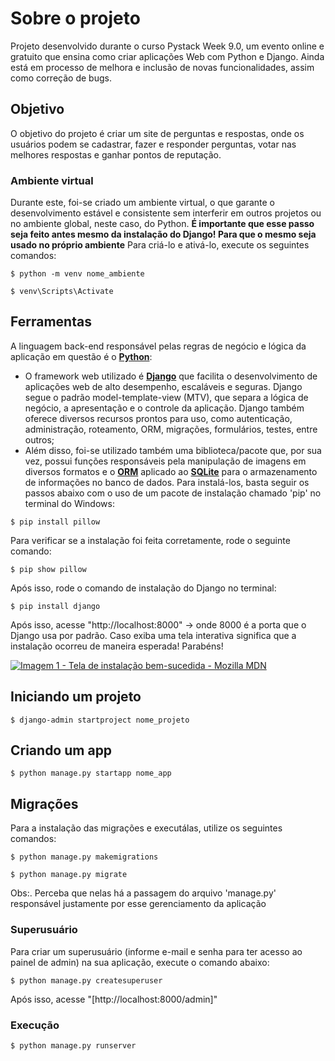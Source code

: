 # Sobre o projeto
Projeto desenvolvido durante o curso Pystack Week 9.0, um evento online e gratuito que ensina como criar aplicações Web com Python e Django. Ainda está em processo de melhora e inclusão de novas funcionalidades, assim como correção de bugs.

## Objetivo 
O objetivo do projeto é criar um site de perguntas e respostas, onde os usuários podem se cadastrar, fazer e responder perguntas, votar nas melhores respostas e ganhar pontos de reputação.

### Ambiente virtual
Durante este, foi-se criado um ambiente virtual, o que garante o desenvolvimento estável e consistente sem interferir em outros projetos ou no ambiente global, neste caso, do Python. **É importante que esse passo seja feito antes mesmo da instalação do Django! Para que o mesmo seja usado no próprio ambiente** Para criá-lo e ativá-lo, execute os seguintes comandos:

```
$ python -m venv nome_ambiente

$ venv\Scripts\Activate
```

## Ferramentas 
A linguagem back-end responsável pelas regras de negócio e lógica da aplicação em questão é o **[Python](https://docs.python.org/pt-br/3/tutorial/)**:
* O framework web utilizado é **[Django](https://docs.djangoproject.com/en/5.0/)** que facilita o desenvolvimento de aplicações web de alto desempenho, escaláveis e seguras. Django segue o padrão model-template-view (MTV), que separa a lógica de negócio, a apresentação e o controle da aplicação. Django também oferece diversos recursos prontos para uso, como autenticação, administração, roteamento, ORM, migrações, formulários, testes, entre outros;
* Além disso, foi-se utilizado também uma biblioteca/pacote que, por sua vez, possui funções responsáveis pela manipulação de imagens em diversos formatos e o **[ORM](https://www.ufsm.br/pet/sistemas-de-informacao/2022/05/23/orm)** aplicado ao **[SQLite](https://www.sqlite.org/docs.html)** para o armazenamento de informações no banco de dados. 
Para instalá-los, basta seguir os passos abaixo com o uso de um pacote de instalação chamado 'pip' no terminal do Windows:

```
$ pip install pillow
```

Para verificar se a instalação foi feita corretamente, rode o seguinte comando:
```
$ pip show pillow
```

Após isso, rode o comando de instalação do Django no terminal:
```
$ pip install django 
```
Após isso, acesse "http://localhost:8000" -> onde 8000 é a porta que o Django usa por padrão. Caso exiba uma tela interativa significa que a instalação ocorreu de maneira esperada! Parabéns!

[![Imagem 1 - Tela de instalação bem-sucedida - Mozilla MDN](https://developer.mozilla.org/es/docs/Learn/Server-side/Django/development_environment/django_skeleton_app_homepage_django_4_0.png)](https://developer.mozilla.org/es/docs/Learn/Server-side/Django/development_environment/)

## Iniciando um projeto
```
$ django-admin startproject nome_projeto
```

## Criando um app
```
$ python manage.py startapp nome_app
```

## Migrações 
Para a instalação das migrações e executálas, utilize os seguintes comandos:

```
$ python manage.py makemigrations

$ python manage.py migrate
```
Obs:. Perceba que nelas há a passagem do arquivo 'manage.py' responsável justamente por esse gerenciamento da aplicação

### Superusuário
Para criar um superusuário (informe e-mail e senha para ter acesso ao painel de admin) na sua aplicação, execute o comando abaixo:

```
$ python manage.py createsuperuser
```

Após isso, acesse "[http://localhost:8000/admin]"

### Execução
```
$ python manage.py runserver
```
